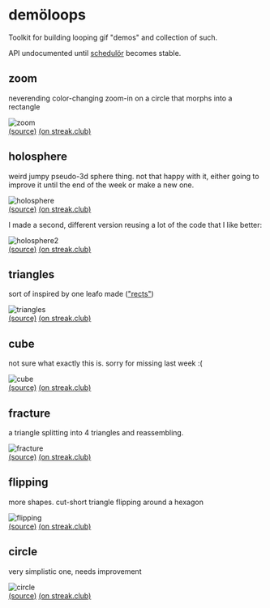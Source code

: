 demöloops
=========

Toolkit for building looping gif "demos" and collection of such.

API undocumented until [schedulör](https://github.com/s-ol/schedulor) becomes stable.

zoom
----

neverending color-changing zoom-in on a circle that morphs into a rectangle

![zoom](gifs/zoom.gif)  
[(source)](zoom.moon)
[(on streak.club)](https://streak.club/p/17089/zooming-in-by-s-ol)

holosphere
----------

weird jumpy pseudo-3d sphere thing.
not that happy with it, either going to improve it until the end of the week or make a new one.

![holosphere](gifs/holosphere.gif)  
[(source)](holosphere.moon)
[(on streak.club)](https://streak.club/p/17097/holographic-sphere-gif-by-s-ol)

I made a second, different version reusing a lot of the code that I like better:

![holosphere2](gifs/holosphere2.gif)  
[(source)](holosphere2.moon)
[(on streak.club)](https://streak.club/p/17097/holographic-sphere-gif-by-s-ol)

triangles
---------

sort of inspired by one leafo made (["rects"](http://streak.club/p/5917/rects-by-leafo))

![triangles](gifs/triangles.gif)  
[(source)](triangles.moon)
[(on streak.club)](https://streak.club/p/17232/triangles-by-s-ol)

cube
----

not sure what exactly this is. sorry for missing last week :(

![cube](gifs/cube.gif)  
[(source)](cube.moon)
[(on streak.club)](https://streak.club/p/17372/cube-by-s-ol)

fracture
--------

a triangle splitting into 4 triangles and reassembling.

![fracture](gifs/fracture.gif)  
[(source)](fracture.moon)
[(on streak.club)](https://streak.club/p/17513/fractured-triangle-by-s-ol)

flipping
---------

more shapes. cut-short triangle flipping around a hexagon

![flipping](gifs/flipping.gif)  
[(source)](flipping.moon)
[(on streak.club)](https://streak.club/p/17646/flipping-by-s-ol)

circle
------

very simplistic one, needs improvement

![circle](gifs/circle.gif)  
[(source)](circle.moon)
[(on streak.club)](https://streak.club/p/17742/circle-by-s-ol)
